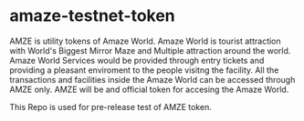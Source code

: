 # amaze-testnet-token

AMZE is utility tokens of Amaze World. Amaze World is tourist attraction with World's Biggest Mirror Maze and Multiple attraction around the world. Amaze World Services would be provided through entry tickets and providing a pleasant enviroment to the people visitng the facility. All the transactions and facilities inside the Amaze World can be accessed through AMZE only. AMZE will be and official token for accesing the Amaze World.

This Repo is used for pre-release test of AMZE token.
